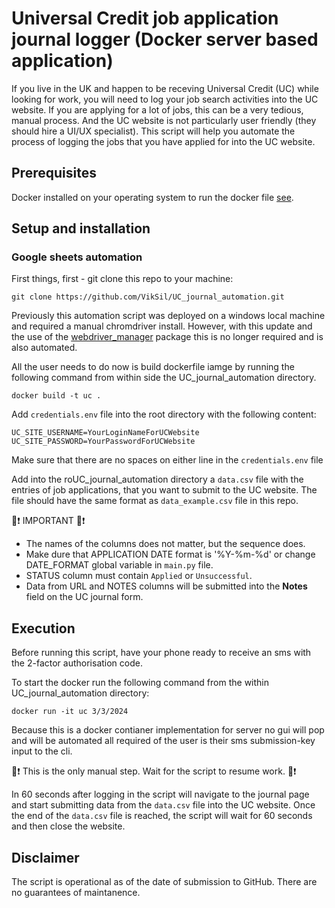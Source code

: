 # Universal Credit job application journal logger (Docker server based application)

If you live in the UK and happen to be receving Universal Credit (UC) while looking for work, you will need to log your job search activities into the UC website. If you are applying for a lot of jobs, this can be a very tedious, manual process. And the UC website is not particularly user friendly (they should hire a UI/UX specialist). This script will help you automate the process of logging the jobs that you have applied for into the UC website.

## Prerequisites
 Docker installed on your operating system to run the docker file [see](https://docs.docker.com/engine/install/).

## Setup and installation

### Google sheets automation

First things, first - git clone this repo to your machine:

    git clone https://github.com/VikSil/UC_journal_automation.git

Previously this automation script was deployed on a windows local machine and required a manual chromdriver install. However, with this update and the use of the [webdriver_manager](https://github.com/SergeyPirogov/webdriver_manager) package this is no longer required and is also automated.

All the user needs to do now is build dockerfile iamge by running the following command from within side the UC_journal_automation directory.

    docker build -t uc .    


Add `credentials.env` file into the root directory with the following content:

    UC_SITE_USERNAME=YourLoginNameForUCWebsite
    UC_SITE_PASSWORD=YourPasswordForUCWebsite

Make sure that there are no spaces on either line in the `credentials.env` file

Add into the roUC_journal_automation directory a `data.csv` file with the entries of job applications, that you want to submit to the UC website. The file should have the same format as `data_example.csv` file in this repo. 

🔴❗ IMPORTANT  🔴❗
* The names of the columns does not matter, but the sequence does.
* Make dure that APPLICATION DATE format is '%Y-%m-%d' or change DATE_FORMAT global variable in `main.py` file.
* STATUS column must contain `Applied` or `Unsuccessful`.
* Data from URL and NOTES columns will be submitted into the **Notes** field on the UC journal form.


## Execution

Before running this script, have your phone ready to receive an sms with the 2-factor authorisation code.

To start the docker run the following command from the within UC_journal_automation directory:

    docker run -it uc 3/3/2024

Because this is a docker contianer implementation for server no gui will pop and will be automated all required of the user is their sms submission-key input to the cli. 

🔴❗ This is the only manual step. Wait for the script to resume work. 🔴❗

In 60 seconds after logging in the script will navigate to the journal page and start submitting data from the `data.csv` file into the UC website. Once the end of the `data.csv` file is reached, the script will wait for 60 seconds and then close the website.

## Disclaimer
The script is operational as of the date of submission to GitHub. There are no guarantees of maintanence.